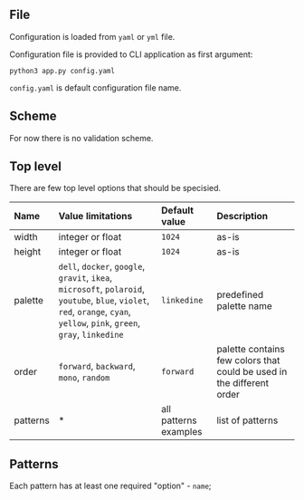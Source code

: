 ## File

Configuration is loaded from `yaml` or `yml` file.

Configuration file is provided to CLI application as first argument:

```
python3 app.py config.yaml
```

`config.yaml` is default configuration file name.

## Scheme

For now there is no validation scheme.

## Top level

There are few top level options that should be specisied.

| Name | Value limitations | Default value | Description |
|:---|:---|:---|:---|
| width | integer or float | `1024` | as-is |
| height | integer or float | `1024` | as-is |
| palette | `dell`, `docker`, `google`, `gravit`, `ikea`, `microsoft`, `polaroid`, `youtube`, `blue`, `violet`, `red`, `orange`, `cyan`, `yellow`, `pink`, `green`, `gray`, `linkedine` | `linkedine` |predefined palette name |
| order | `forward`, `backward`, `mono`, `random` | `forward` | palette contains few colors that could be used in the different order |
| patterns | * | all patterns examples | list of patterns |

## Patterns

Each pattern has at least one required "option" - `name`;
